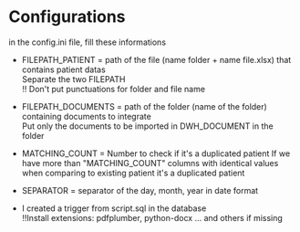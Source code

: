 # Configurations

in the config.ini file, fill these informations
 - FILEPATH_PATIENT = path of the file (name folder + name file.xlsx) that contains patient datas  
 Separate the two FILEPATH  
 !! Don't put punctuations for folder and file name
 - FILEPATH_DOCUMENTS = path of the folder (name of the folder) containing documents to integrate  
 Put only the documents to be imported in DWH_DOCUMENT in the folder
 - MATCHING_COUNT = Number to check if it's a duplicated patient 
    If we have more than "MATCHING_COUNT" columns with identical values when comparing to existing patient it's a duplicated patient 
 - SEPARATOR = separator of the day, month, year in date format

- I created a trigger from script.sql in the database  
!!Install extensions: pdfplumber, python-docx ... and others if missing